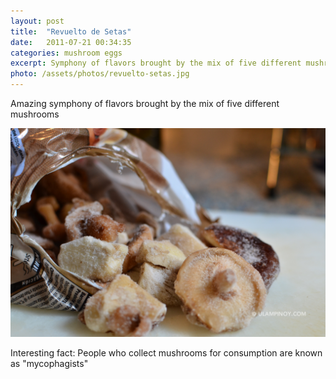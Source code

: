 ```yaml
---
layout: post
title:  "Revuelto de Setas"
date:   2011-07-21 00:34:35
categories: mushroom eggs
excerpt: Symphony of flavors brought by the mix of five different mushrooms
photo: /assets/photos/revuelto-setas.jpg
---
```


Amazing symphony of flavors brought by the mix of five different mushrooms

![Frozen mixed mushrooms](/assets/photos/frozen-mixed-mushroom.jpg)

Interesting fact: People who collect mushrooms for consumption are known as "mycophagists"
